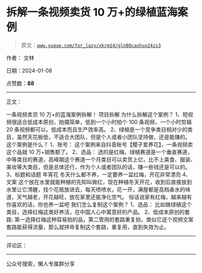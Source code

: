 # 拆解一条视频卖货 10 万+的绿植蓝海案例

> 原文：[`www.yuque.com/for_lazy/xkrm14/gln80caxhux24zs3`](https://www.yuque.com/for_lazy/xkrm14/gln80caxhux24zs3)

作者： 文林

日期：2024-01-08

点赞数：**88**

* * *

正文：

一条视频卖货 10 万+的蓝海案例拆解！ 项目拆解 为什么拆解这个案例？
1、短视频很适合低成本原创，拍摄简单，低到一个小时拍个 100 条视频，一个小时剪辑 20 条视频都可以。低成本而且生产效率高。
2、绿植是一个竞争类目相对少的类目，虽然天花板低，不适合大团队，但是个人或者小团队坚持做，还是能赚的。 这个案例是什么？ 1、账号：
这个案例来自抖音账号【樱子爱养花】，一条视频卖这个品就 10 万+销售额了。 2、选品：
选的是红梅，绿植赛道是一个垂直赛道，中等类目的赛道，高峰期这个赛道一个月类目可以卖货上亿，比不上美食、服装、美妆等大类目，但是总体还行，作为个人或者团队的话，赚一些钱还是可以的。
3、标题和话题 年宵花 冬天什么都不养，一定要养一盆红梅，开花非常漂亮 4、文案
这个放在水里就能种植的先知叫做红，现在种植冬天开花，收到后直接放到水里让它清醒，找个花瓶放进去，每天喷喷水，花一开，满屋都是高档香水的味道，天气越老，开花越旺，放在家里还能净化空气。
俗话说家有红梅，越来越有你喜欢的话，你也养一盆吧 我们怎么复制这个案例？ 1、选品： 比如做绿植这个类目，选择红梅这类好养活，在中国人心中寓意好的产品。
2、低成本原创的套路: 第一选择红梅这种容易拍的品，第二管用的套路重复拍，类似它这个视频文案套路能获得流量，那么就拼命复制这个套路，重复用，直到失效为止。

* * *

评论区：

* * *

公众号搜索，懒人专属群分享